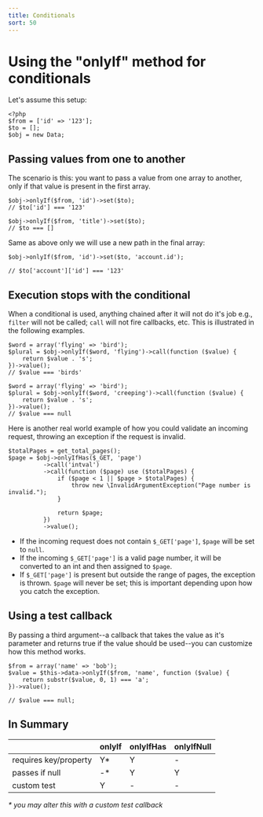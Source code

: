 ```yaml
---
title: Conditionals
sort: 50
---
```

# Using the "onlyIf" method for conditionals

Let's assume this setup:

    <?php
    $from = ['id' => '123'];
    $to = [];
    $obj = new Data;
    
## Passing values from one to another

The scenario is this: you want to pass a value from one array to another, only if that value is present in the first array.

    $obj->onlyIf($from, 'id')->set($to);
    // $to['id'] === '123'
    
    $obj->onlyIf($from, 'title')->set($to);
    // $to === []

    
Same as above only we will use a new path in the final array:

    $obj->onlyIf($from, 'id')->set($to, 'account.id');

    // $to['account']['id'] === '123'

## Execution stops with the conditional

When a conditional is used, anything chained after it will not do it's job e.g., `filter` will not be called; `call` will not fire callbacks, etc.  This is illustrated in the following examples.

    $word = array('flying' => 'bird');
    $plural = $obj->onlyIf($word, 'flying')->call(function ($value) {
        return $value . 's';
    })->value();
    // $value === 'birds'
    
    $word = array('flying' => 'bird');
    $plural = $obj->onlyIf($word, 'creeping')->call(function ($value) {
        return $value . 's';
    })->value();
    // $value === null

Here is another real world example of how you could validate an incoming request, throwing an exception if the request is invalid.

    $totalPages = get_total_pages();
    $page = $obj->onlyIfHas($_GET, 'page')
              ->call('intval')
              ->call(function ($page) use ($totalPages) {
                  if ($page < 1 || $page > $totalPages) {
                      throw new \InvalidArgumentException("Page number is invalid.");
                  }
                  
                  return $page;
              })
              ->value();
              
* If the incoming request does not contain `$_GET['page']`, `$page` will be set to `null`.
* If the incoming `$_GET['page']` is a valid page number, it will be converted to an int and then assigned to `$page`.
* If `$_GET['page']` is present but outside the range of pages, the exception is thrown.  `$page` will never be set; this is important depending upon how you catch the exception.
       
## Using a test callback

By passing a third argument--a callback that takes the value as it's parameter and returns true if the value should be used--you can customize how this method works.

    $from = array('name' => 'bob');
    $value = $this->data->onlyIf($from, 'name', function ($value) {
        return substr($value, 0, 1) === 'a';
    })->value();
    
    // $value === null;

## In Summary

|  | onlyIf | onlyIfHas | onlyIfNull |
|----------|----------|----------|----------|
| requires key/property | Y* | Y | - |
| passes if null | -* | Y | Y |
| custom test | Y | - | - |

_* you may alter this with a custom test callback_
